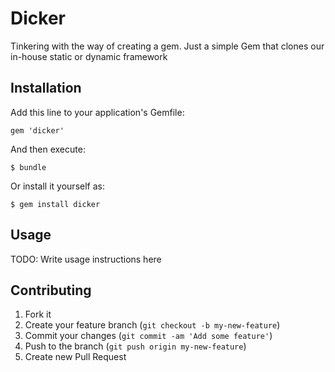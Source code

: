 # Dicker

Tinkering with the way of creating a gem. Just a simple Gem that clones our in-house static or dynamic framework

## Installation

Add this line to your application's Gemfile:

    gem 'dicker'

And then execute:

    $ bundle

Or install it yourself as:

    $ gem install dicker

## Usage

TODO: Write usage instructions here

## Contributing

1. Fork it
2. Create your feature branch (`git checkout -b my-new-feature`)
3. Commit your changes (`git commit -am 'Add some feature'`)
4. Push to the branch (`git push origin my-new-feature`)
5. Create new Pull Request
